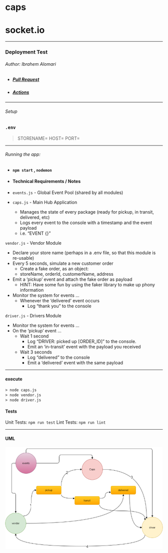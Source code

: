 # caps

# socket.io


---

### Deployment Test

###### Author: Ibrahem Alomari

- ##### [Pull Request](https://github.com/ibrahemomari/caps/pull/1)
- ##### [Actions](https://github.com/ibrahemomari/caps/actions)


---

###### Setup

### `.env`

> STORENAME=
>HOST=
>PORT=


---

###### Running the app:

- #### `npm start` , `nodemon`

- #### Technical Requirements / Notes
  
- `events.js` - Global Event Pool (shared by all modules)
- `caps.js` - Main Hub Application
    - Manages the state of every package (ready for pickup, in transit, delivered, etc)
    - Logs every event to the console with a timestamp and the event payload
    - i.e. “EVENT {}”

`vendor.js` - Vendor Module
- Declare your store name (perhaps in a .env file, so that this module is re-usable)
- Every 5 seconds, simulate a new customer order
    - Create a fake order, as an object:
    - storeName, orderId, customerName, address
- Emit a ‘pickup’ event and attach the fake order as payload
    - HINT: Have some fun by using the faker library to make up phony information
- Monitor the system for events …
    - Whenever the ‘delivered’ event occurs
        - Log “thank you” to the console
        
`driver.js` - Drivers Module
- Monitor the system for events …
- On the ‘pickup’ event …
    - Wait 1 second
        - Log “DRIVER: picked up [ORDER_ID]” to the console.
        - Emit an ‘in-transit’ event with the payload you received
    - Wait 3 seconds
        - Log “delivered” to the console
        - Emit a ‘delivered’ event with the same payload





---
#### execute
    > node caps.js
    > node vendor.js
    > node driver.js

#### Tests

Unit Tests: `npm run test`
Lint Tests: `npm run lint`

---

#### UML

![](event.png)
